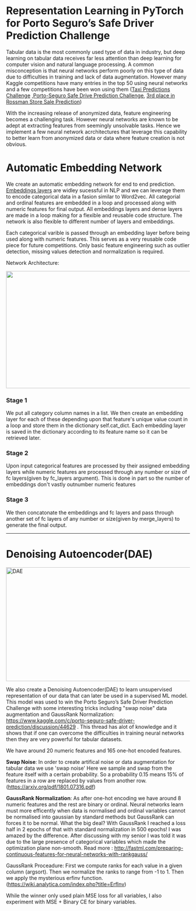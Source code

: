 # Representation Learning in PyTorch for Porto Seguro’s Safe Driver Prediction Challenge

Tabular data is the most commonly used type of data in industry, but deep learning on tabular data receives far less attention than deep learning for computer vision and natural language processing. A common misconception is that neural networks perform poorly on this type of data due to difficulties in training and lack of data augmentation. However many Kaggle competitions have many entries in the top 50 using neural networks and a few competitions have been won using them ([Taxi Predictions Challenge](http://blog.kaggle.com/2015/07/27/taxi-trajectory-winners-interview-1st-place-team-🚕/) ,[Porto-Seguro Safe Drive Prediction Challenge](https://www.kaggle.com/c/porto-seguro-safe-driver-prediction/discussion/44629#latest-532540), [3rd place in Rossman Store Sale Prediction](http://blog.kaggle.com/2016/01/22/rossmann-store-sales-winners-interview-3rd-place-cheng-gui/))

With the increasing release of anonymized data, feature engineering becomes a challenging task. However neural networks are known to be adept at extracting features from seemingly unsolvable tasks. Hence we implement a few neural network acrchitectures that leverage this capability to better learn from anonymized data or data where feature creation is not obvious.


# Automatic Embedding Network

We create an automatic embedding network for end to end prediction. [Embeddings layers](https://pytorch.org/tutorials/beginner/nlp/word_embeddings_tutorial.html) are widley sucessful in NLP and we can leverage them to encode categorical data in a fasion similar to Word2vec. All categorial and ordinal features are embedded in a loop and processed along with numeric features for final output. All embeddings layers and dense layers are made in a loop making for a flexible and reusable code structure. The network is also flexible to different number of layers and embeddings. 

Each categorical varible is passed through an embedding layer before being used along with numeric features. This serves as a very reusable code piece for future competitions. Only basic feature engineering such as outlier detection, missing values detection and normalization is required. 

Network Architecture:

<img src="https://camo.githubusercontent.com/f8ef85636f11960c7b85d465a9844695480ff37f/68747470733a2f2f6769746875622e636f6d2f7869616f7a686f7577616e672f6b6167676c652d706f72746f2d73656775726f2f7261772f383364373934663664636536333234366165663637323039626635393662646165353466656132322f4a7570797465725f6e6e6d6f64656c2f4a7570797465725f696d6167652f4e4e5f6c617965722e706e67" width="780" height="320">


### Stage 1

We put all category column names in a list. We then create an embedding layer for each of these depending upon that feature's unique value count in a loop and store them in the dictionary self.cat_dict. Each embedding layer is saved in the dictionary according to its feature name so it can be retrieved later. 

### Stage 2
Upon input categorical features are processed by their assigned embedding layers while numeric features are processed through any number or size of fc layers(given by fc_layers argument). This is done in part so the number of embeddings don't vastly outnumber numeric features

### Stage 3

We then concatonate the embeddings and fc layers and pass through another set of fc layers of any number or size(given by merge_layers) to generate the final output.


-----
# Denoising Autoencoder(DAE)


<img src="https://github.com/bluesky314/Representation-Learning-Porto-Seguro-s-Safe-Driver-Prediction/blob/master/DAE.png" alt="DAE" width=520 height=311>

We also create a Denoising Autoencoder(DAE) to learn unsupervised representation of our data that can later be used in a supervised ML model. This model was used to win the Porto Seguro’s Safe Driver Prediction Challenge with some interesting tricks including "swap noise" data augmentation and GaussRank Normalization: https://www.kaggle.com/c/porto-seguro-safe-driver-prediction/discussion/44629 . This thread has alot of knowledge and it shows that if one can overcome the difficulties in training neural networks then they are very powerful for tabular datasets.

We have around 20 numeric features and 165 one-hot encoded features. 

**Swap Noise**: In order to create artifical noise or data augmentation for tabular data we use 'swap noise' Here we sample and swap from the feature itself with a certain probability. So a probability 0.15 means 15% of features in a row are replaced by values from another row. (https://arxiv.org/pdf/1801.07316.pdf)
 
**GaussRank Normalization**: As after one-hot encoding we have around 8 numeric features and the rest are binary or ordinal. Neural networks learn must more efficently when data is normalised and ordinal variables cannot be normalised into gaussian by standard methods but GaussRank can forces it to be normal. What the big deal? With GaussRank I reached a loss half in 2 epochs of that with standard normalization in 500 epochs! I was amazed by the difference. After discussing with my senior I was told it was due to the large presence of categorical variables which made the optimization plane non-smooth. 
Read more : http://fastml.com/preparing-continuous-features-for-neural-networks-with-rankgauss/

GaussRank Proceadure:
First we compute ranks for each value in a given column (argsort). 
Then we normalize the ranks to range from -1 to 1. 
Then we apply the mysterious erfinv function. (https://wiki.analytica.com/index.php?title=ErfInv)

While the winner only used plain MSE loss for all variables, I also experiment with MSE + Binary CE for binary variables. 

